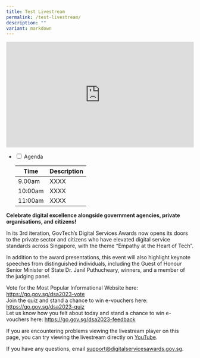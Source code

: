```yaml
---
title: Test Livestream
permalink: /test-livestream/
description: ""
variant: markdown
---
```

<style type="text/css">
.content h4 {
    color: #B41E8E;
    font-weight: 700;
}
a.bp-button {
    text-decoration: none;
    font-weight: 600;
}
a.bp-button:hover {
    text-decoration: underline;
}
.video-wrapper {
    position: relative;
    overflow: hidden;
    width: 100%;
    padding-top: 56.25%; /* 16:9 Aspect Ratio (divide 9 by 16 = 0.5625) */
}
/* Then style the iframe to fit in the container div with full height and width */
.responsive-iframe {
    position: absolute;
    top: 0;
    left: 0;
    bottom: 0;
    right: 0;
    width: 100%;
    height: 100%;
}
    
    .content ul > li:last-child, .content ol > li, .content ul > li {
    margin: 0;
}
    ul.jekyllcodex_accordion>li>label::before{
    line-height:2rem;
    }
</style>
<div class="has-text-left">
  <div class="video-wrapper">
    <iframe allowfullscreen="true" allow="accelerometer; autoplay; clipboard-write; encrypted-media; gyroscope; picture-in-picture; web-share" frameborder="0" title="YouTube video player" src="https://www.youtube.com/embed/jfKfPfyJRdk?si=J5BcppFxGX9ak15V" class="responsive-iframe"></iframe>
  </div>
  <div class="col is-12">
      <ul class="jekyllcodex_accordion">
  <li>
    <input id="accordion1" type="checkbox">
    <label for="accordion1">Agenda</label>
    <div>
      <table cellspacing="0" cellpadding="0" border="0" width="100%">
        <thead>
            <tr>
                <th>Time</th>
                <th>Description</th>
            </tr>
          </thead>
          <tbody>
          <tr>
            <td>9.00am</td>
            <td>XXXX</td>
          </tr>
          <tr>
            <td>10:00am</td>
            <td>XXXX</td>
          </tr>
          <tr>
            <td>11:00am</td>
            <td>XXXX</td>
          </tr>
        </tbody>
    </table>
    </div>
  </li>
</ul>
      <p><strong>Celebrate digital excellence alongside government agencies, private organisations, and citizens!</strong></p>
  <p>In its 3rd iteration, GovTech’s Digital Services Awards now opens its doors to the private sector and citizens who have elevated digital service standards across Singapore, with the theme “Empathy at the Heart of Tech”.</p>
  <p>In addition to the award presentations, this event will also highlight keynote speeches from distinguished individuals, including the Guest of Honour Senior Minister of State Dr. Janil Puthucheary, winners, and a member of the judging panel.</p>
  <p>Vote for the Most Popular Informational Website here: <a target="_blank" title="Link to vote for most popular website" href="https://go.gov.sg/dsa2023-vote">https://go.gov.sg/dsa2023-vote</a><br>
    Join the quiz and stand a chance to win e-vouchers here: <a target="_blank" title="Link to join quiz" href="https://go.gov.sg/dsa2023-quiz">https://go.gov.sg/dsa2023-quiz</a> <br>
    Let us know how you felt about today and stand a chance to win e-vouchers here: <a target="_blank" title="Link to let us know how you felt about today" href="https://go.gov.sg/dsa2023-feedback">https://go.gov.sg/dsa2023-feedback</a>  </p>
  <p>If you are encountering problems viewing the livestream player on this page, you can try viewing the livestream directly on <a target="_blank" title="Link to Youtube" href="https://go.gov.sg/dsa2023-publiclivestreamyt">YouTube</a>.</p>
  <p>If you have any questions, email <a target="_blank" href="mailto:support@digitalservicesawards.gov.sg"><u>support@digitalservicesawards.gov.sg</u></a>.</p>
    </div></div>